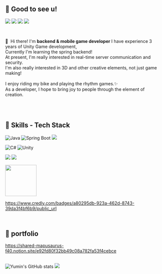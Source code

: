 ## 🤞 Good to see u!
<p>
  <a href="https://velog.io/@doyaguri/posts" target="_blank"><img src="https://img.shields.io/badge/Tech_Blog_Current-DD0B78?style=flat-square&logo=GitHub%20Sponsors&logoColor=white"/></a>
  <a href="https://creativedeveloper.tistory.com/" target="_blank"><img src="https://img.shields.io/badge/Tech_Blog_Old-DD0B78?style=flat-square&logo=GitHub%20Sponsors&logoColor=white"/></a>
  <a href="https://www.instagram.com/brunch.dev_kr/" target="_blank"><img src="https://img.shields.io/badge/Insta-E4405F?style=flat-square&logo=Instagram&logoColor=white"/></a>
  <a href="mailto:nationmilo@gmail.com" target="_blank"><img src="https://img.shields.io/badge/nationmilo@gmail.com-EA4335?style=flat-square&logo=Gmail&logoColor=white"/></a>
</p>

<br>

<p>
  👋&nbsp; Hi there! I'm <b>backend & mobile game developer</b>
  I have experience 3 years of Unity Game development,</br>
  Currently I'm learning the spring backend!<br/>
  At present, I'm really interested in real-time server communication and security.<br/>
  I'm also really interested in 3D and other creative elements, not just game making!<br/><br/>
  I enjoy riding my bike and playing the rhythm games.✨ <br/>
  As a developer, I hope to bring joy to people through the element of creation. <br/><br/>
</p>

<br>

## 💪 Skills - Tech Stack
![Java](https://img.shields.io/badge/java-%23ED8B00.svg?style=for-the-badge&logo=openjdk&logoColor=white)
![Spring Boot](https://img.shields.io/badge/SpringBoot-6DB33F?style=for-the-badge&logo=spring&logoColor=white)
<img src="https://img.shields.io/badge/Gradle-02303A?style=for-the-badge&logo=Gradle&logoColor=white">

![C#](https://img.shields.io/badge/csharp-%23512BD4.svg?style=for-the-badge&logo=csharp&logoColor=white)
![Unity](https://img.shields.io/badge/Unity-%23000000.svg?style=for-the-badge&logo=Unity&logoColor=white)

<p>
      <img src="https://img.shields.io/badge/Git-F05032?style=for-the-badge&logo=Git&logoColor=white">
      <img src="https://img.shields.io/badge/github-181717?style=for-the-badge&logo=github&logoColor=white">
</p>

<img src="https://github.com/user-attachments/assets/e62dabed-8928-46d7-af80-5afc9c3a0ad5" width="100" height="100">

https://www.credly.com/badges/a80295db-923a-462d-8743-39da3f4bf6b9/public_url

<br>

## 🌟 portfolio
https://shared-mapusaurus-f40.notion.site/e92fd80f32bb49c08a782fa53f4cebce
<br><br>

![Yumin's GitHub stats](https://github-readme-stats.vercel.app/api?username=YuminJo&show_icons=true&theme=radical)
<img src="https://github-readme-stats.vercel.app/api/top-langs/?username=YuminJo&layout=compact&theme=dark"/>

